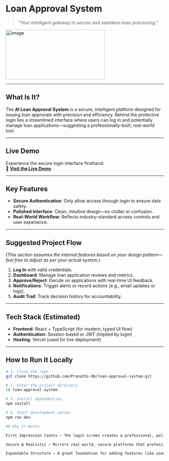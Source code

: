 #   Loan Approval System

> *"Your intelligent gateway to secure and seamless loan processing."*

<img width="316" height="159" alt="image" src="https://github.com/user-attachments/assets/665c4d00-4f72-4d17-965a-fcc03f6e68ff" />

---

##  What Is It?

The **AI Loan Approval System** is a secure, intelligent platform designed for issuing loan approvals with precision and efficiency. Behind the protective login lies a streamlined interface where users can log in and potentially manage loan applications—suggesting a professionally-built, real-world tool.

---

##  Live Demo

Experience the secure login interface firsthand:  
🔗 **[Visit the Live Demo](https://loan-approval-system-five.vercel.app/)**

---

##  Key Features

- **Secure Authentication**: Only allow access through login to ensure data safety.
- **Polished Interface**: Clean, intuitive design—no clutter or confusion.
- **Real-World Workflow**: Reflects industry-standard access controls and user experience.

---

##  Suggested Project Flow

*(This section assumes the internal features based on your design pattern—feel free to adjust as per your actual system.)*

1. **Log In** with valid credentials.
2. **Dashboard**: Manage loan application reviews and metrics.
3. **Approve/Reject**: Decide on applications with real-time UI feedback.
4. **Notifications**: Trigger alerts or record actions (e.g., email updates or logs).
5. **Audit Trail**: Track decision history for accountability.

---

##  Tech Stack (Estimated)

- **Frontend**: React + TypeScript (for modern, typed UI flow)
- **Authentication**: Session-based or JWT (implied by login)
- **Hosting**: Vercel (used for live deployment)

---

##  How to Run It Locally

```bash
# 1. Clone the repo
git clone https://github.com/Pranathi-96/loan-approval-system.git

# 2. Enter the project directory
cd loan-approval-system

# 3. Install dependencies
npm install

# 4. Start development server
npm run dev

## Why It Works

First Impression Counts — The login screen creates a professional, polished welcome.

Secure & Realistic — Mirrors real-world, secure platforms that professionals expect.

Expandable Structure — A great foundation for adding features like user roles, dashboards, and logs.
